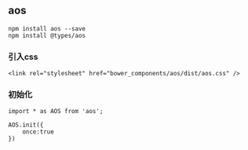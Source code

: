 ## aos

```
npm install aos --save
npm install @types/aos
```

### 引入css

```
<link rel="stylesheet" href="bower_components/aos/dist/aos.css" />
```

### 初始化

```
import * as AOS from 'aos';

AOS.init({
	once:true
})
```


